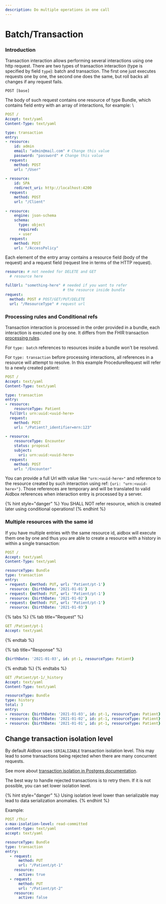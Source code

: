 ```yaml
---
description: Do multiple operations in one call
---
```


# Batch/Transaction

### Introduction

Transaction interaction allows performing several interactions using one http request. There are two types of transaction interaction (type is specified by field `type`): batch and transaction. The first one just executes requests one by one, the second one does the same, but roll backs all changes if any request fails.

```
POST [base]
```

The body of such request contains one resource of type Bundle, which contains field entry with an array of interactions, for example: \\

```yaml
POST /
​Accept: text/yaml
Content-Type: text/yaml

type: transaction
entry:
- resource:
    id: admin
    email: "admin@mail.com" # Change this value
    password: "password" # Change this value
  request:
    method: POST
    url: "/User"
​
- resource:
    id: SPA
    redirect_uri: http://localhost:4200
  request:
    method: POST
    url: "/Client"
    
- resource:
    engine: json-schema
    schema:
      type: object
      required:
      - user
  request:
    method: POST
    url: "/AccessPolicy"
```

Each element of the entry array contains a resource field (body of the request) and a request field (request line in terms of the HTTP request).

```yaml
resource: # not needed for DELETE and GET
  # resource here

fullUrl: "something-here" # needed if you want to refer
                          # the resource inside bundle
request:
  method: POST # POST/GET/PUT/DELETE
  url: "/ResourceType" # request url
```

### Processing rules and Conditional refs

Transaction interaction is processed in the order provided in a bundle, each interaction is executed one by one. It differs from the FHIR transaction [processing rules](https://www.hl7.org/fhir/http.html#2.21.0.17.2).

For `type: batch` references to resources inside a bundle won't be resolved.

For `type: transaction` before processing interactions, all references in a resource will attempt to resolve. In this example ProcedureRequest will refer to a newly created patient:

```yaml
POST /
Accept: text/yaml
Content-Type: text/yaml

type: transaction
entry:
- resource:
    resourceType: Patient
  fullUrl: urn:uuid:<uuid-here>
  request:
    method: POST
    url: "/Patient?_identifier=mrn:123"
    
- resource:
    resourceType: Encounter
    status: proposal
    subject:
      uri: urn:uuid:<uuid-here>
  request:
    method: POST
    url: "/Encounter"
```

You can provide a full Url with value like `"urn:<uuid-here>"` and reference to the resource created by such interaction using ref: `{uri: "urn:<uuid-here>"}`. Those references are temporary and will be translated to valid Aidbox references when interaction entry is processed by a server.

{% hint style="danger" %}
You SHALL NOT refer resource, which is created later using conditional operations!
{% endhint %}

### Multiple resources with the same id

If you have multiple entries with the same resource id, aidbox will execute them one by one and thus you are able to create a resource with a history in within a single transaction:

```yaml
POST /
Accept: text/yaml
Content-Type: text/yaml

resourceType: Bundle
type: transaction
entry:
- request: {method: PUT, url: 'Patient/pt-1'}
  resource: {birthDate: '2021-01-01'}
- request: {method: PUT, url: 'Patient/pt-1'}
  resource: {birthDate: '2021-01-02'}
- request: {method: PUT, url: 'Patient/pt-1'}
  resource: {birthDate: '2021-01-03'}
```

{% tabs %}
{% tab title="Request" %}
```yaml
GET /Patient/pt-1
Accept: text/yaml
```
{% endtab %}

{% tab title="Response" %}
```yaml
{birthDate: '2021-01-03', id: pt-1, resourceType: Patient}
```
{% endtab %}
{% endtabs %}

```yaml
GET /Patient/pt-1/_history
Accept: text/yaml
Content-Type: text/yaml

resourceType: Bundle
type: history
total: 3
entry:
- resource: {birthDate: '2021-01-03', id: pt-1, resourceType: Patient}
- resource: {birthDate: '2021-01-02', id: pt-1, resourceType: Patient}
- resource: {birthDate: '2021-01-01', id: pt-1, resourceType: Patient}
```

## Change transaction isolation level

By default Aidbox uses `SERIALIZABLE` transaction isolation level. This may lead to some transactions being rejected when there are many concurrent requests.

See more about [transaction isolation in Postgres documentation](https://www.postgresql.org/docs/current/transaction-iso.html).

The best way to handle rejected transactions is to retry them. If it is not possible, you can set lower isolation level.

{% hint style="danger" %}
Using isolation level lower than serializable may lead to data serialization anomalies.
{% endhint %}

Example:

```yaml
POST /fhir
x-max-isolation-level: read-committed
content-type: text/yaml
accept: text/yaml

resourceType: Bundle
type: transaction
entry:
  - request:
      method: PUT
      url: "/Patient/pt-1"
    resource:
      active: true
  - request:
      method: PUT
      url: "/Patient/pt-2"
    resource:
      active: false
```
